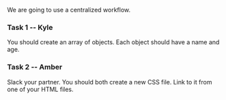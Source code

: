 We are going to use a centralized workflow.

### Task 1 -- Kyle
You should create an array of objects. Each object should have a name and age.

### Task 2 -- Amber
Slack your partner. You should both create a new CSS file. Link to it from one of your HTML files.


